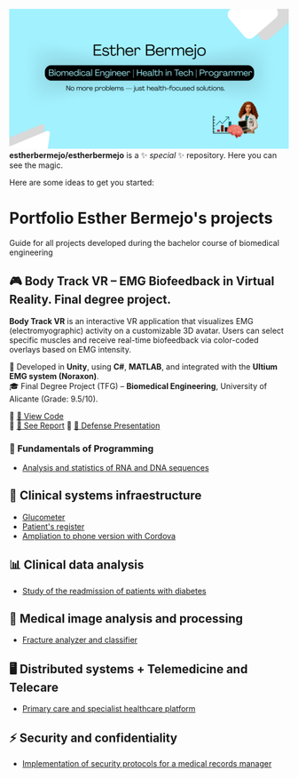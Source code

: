 
![Hi I'm Esther! 👋](img/banner.png)
**estherbermejo/estherbermejo** is a ✨ _special_ ✨ repository. Here you can see the magic.

Here are some ideas to get you started:


# Portfolio Esther Bermejo's projects
Guide for all projects developed during the bachelor course of biomedical engineering

## 🎮 Body Track VR – EMG Biofeedback in Virtual Reality. Final degree project.

**Body Track VR** is an interactive VR application that visualizes EMG (electromyographic) activity on a customizable 3D avatar. Users can select specific muscles and receive real-time biofeedback via color-coded overlays based on EMG intensity.

🧠 Developed in **Unity**, using **C#**, **MATLAB**, and integrated with the **Ultium EMG system (Noraxon)**.  
🎓 Final Degree Project (TFG) – **Biomedical Engineering**, University of Alicante (Grade: 9.5/10).  

🔗 [📂 View Code](https://github.com/estherbermejo/tfg-rv_avatar_design_for_emg_biofeedback/tree/main/Scripts)  
🔗 [📄 See Report](https://github.com/estherbermejo/tfg-rv_avatar_design_for_emg_biofeedback/blob/main/memoria.pdf) 
🔗 [🎥 Defense Presentation](https://www.canva.com/design/DAGs942APQg/jBIzGY0BiNMfOCBnd0tItw/watch?utm_content=DAGs942APQg&utm_campaign=designshare&utm_medium=link2&utm_source=uniquelinks&utlId=h15eaddfdf9)
### 🧬 Fundamentals of Programming
- [Analysis and statistics of RNA and DNA sequences](https://github.com/estherbermejo/dna_stadistics.git)

## 💉 Clinical systems infraestructure
- [Glucometer](https://github.com/estherbermejo/glucometer)
- [Patient's register](https://github.com/estherbermejo/patients_register)
- [Ampliation to phone version with Cordova](https://github.com/estherbermejo/phone-version-of-glucometer-and-patient-s-data)

## 📊 Clinical data analysis
- [Study of the readmission of patients with diabetes](https://github.com/estherbermejo/readmission-of-patients-with-diabetes)

## 🩻 Medical image analysis and processing
- [Fracture analyzer and classifier](https://github.com/estherbermejo/fracture-analyzer-and-classifier)

## 🖥️ Distributed systems + Telemedicine and Telecare
- [Primary care and specialist healthcare platform](https://github.com/estherbermejo/primary-care-and-specialist-healthcare-platform)

## ⚡ Security and confidentiality
- [Implementation of security protocols for a medical records manager](https://github.com/estherbermejo/medical-records-manager)
